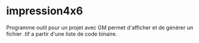 # impression4x6

Programme outil 
pour un projet avec GM
permet d'afficher et de générer un fichier .tif
a partir d'une liste de code binaire.
